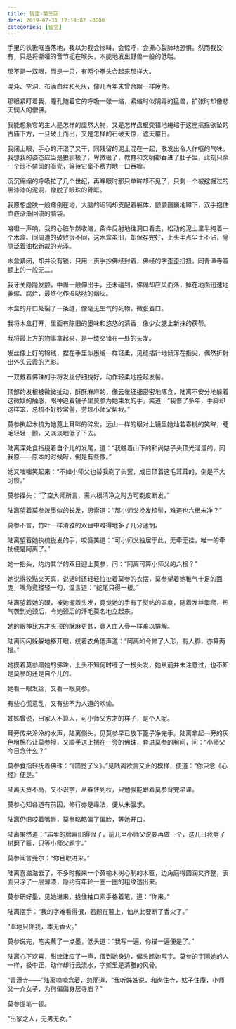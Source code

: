 ```yaml
---
title: 皆空-第三回
date: 2019-07-31 12:18:07 +0800
categories: [皆空]
---
```


手里的铁锹哐当落地，我以为我会惨叫，会惊呼，会撕心裂肺地恐惧。然而我没有，只是将嘶哑的音节扼在喉头，本能地发出野兽一般的低喘。

那不是一双眼，而是一只，有两个拳头合起来那样大。

混沌、空洞、布满血丝和死灰，像几百年未曾合眼一样疲倦。

那眼紧盯着我，瞳孔随着它的呼吸一张一缩，紧缩时似阴毒的猛兽，扩张时却像悲天悯人的僧佛。

我能想象它的主人是怎样的庞然大物，又是怎样盘根交错地蜷缩于这座摇摇欲坠的古庙下方，一旦破土而出，又是怎样的石破天惊，遮天覆日。

我闭上眼，手心的汗湿了又干，同残留的泥土混在一起，散发出令人作呕的气味。我想我的姿态应当是狼狈极了，卑微极了，教育和文明都吞进了肚子里，此刻只余一个弱不禁风的驱壳，等待它毫不费力地一口吞噬。

沉沉绵绵的呼吸拉了几个世纪，再睁眼时那只单眸却不见了，只剩一个被挖掘过的黑漆漆的泥洞，像脱了眼珠的骨眶。

我原想虚脱一般瘫倒在地，大脑的迟钝却支配着躯体，颤颤巍巍地蹲下，双手抱住血液渐渐回流的脑袋。

咯噔一声响，我的心脏乍然收缩，条件反射地往洞口看去，松动的泥土里半掩着一个木盒。同周遭的破败很不同，这木盒虽旧，却保存完好，上头半点尘土不沾，隐隐泛着油松新裁的光泽。

木盒紧闭，却并没有锁，只用一页手抄佛经封着，佛经的字歪歪扭扭，同青潭寺匾额上的一般无二。

我牙关隐隐发颤，中蛊一般伸出手，还未碰到，佛偈却应风而落，掉在地面迅速地萎缩、腐烂，最终化作湿哒哒的烟灰。

木盒的开口处裂了一条缝，像毫无生气的死物，微张着口。

我将木盒打开，里面有陈旧的墨味和悠悠的清香，像少女腮上新抹的茯苓。

我将最上方的物事拿起来，是一缕交错在一处的头发。

发丝像上好的锦线，捏在手里似墨缎一样轻柔，见缝插针地倾泻在指尖，偶然折射出外头云霞的光影。

一双戴着佛珠的手将发丝仔细拢好，动作轻柔地挽起发髻。

顶部的发根被微微扯动，酥酥麻麻的，像云雀细细密密地啄食，陆离不安分地躲着这微妙的触感，眼神追着镜子里莫参为她束发的手，笑道：“我俢了多年，手脚却这样笨，总梳不好妙常髻，劳烦小师父帮我。”

莫参执起木梳为她蓖上耳畔的碎发，远山一样的眼对上镜里她灿若春桃的笑眸，睫毛轻轻一颤，又淡淡地低了下去。

陆离深处食指绕着自个儿的发尾，道：“我瞧着山下的和尚姑子头顶光溜溜的，同我原——原本的时候呀，倒是有些像。”

她又嗤嗤笑起来：“不如小师父也替我剃了头罢，成日顶着这毛茸茸的，倒是不大习惯。”

莫参摇头：“了空大师所言，需六根清净之时方可剃度断发。”

陆离望着莫参泼墨似的长发，思索道：“那小师父挽发梳髻，难道也六根未净？”

莫参不言，竹叶一样清雅的双目中难得地多了几分迷惘。

陆离望着她执梳拢发的手，咬唇笑道：“可小师父独居于此，无牵无挂，唯一的牵扯便是阿离了。”

她一抬头，灼灼其华的双目迎上莫参，问：“阿离可算小师父的六根？”

她说得狡黠又天真，说话时还轻轻拉扯着莫参的衣摆，莫参望着她稚气十足的面庞，嘴角竟轻轻一勾，温言道：“蛇尾只得一根。”

陆离望着她的眼，被她握着头发，竟觉她的手有了熨帖的温度，随着发丝攀爬，热气袭到她颈后，令她颈后的汗毛莫名地立起来。

她的眼神比方才头顶的酥麻更甚，竟入血入骨一样难以排解。

陆离闪闪躲躲地移开眼，绞着衣角低声道：“阿离如今修了人形，有人脚，亦算两根。”

她摸着莫参赠她的佛珠，上头不知何时缠了一根头发，她从前并未注意过，也不知是莫参的还是自个儿的。

她看一眼发丝，又看一眼莫参。

有些心慌意乱，又有些不为人道的欢愉。

姊姊曾说，出家人不算人，可小师父方才的样子，是个人呢。

耳旁传来泠泠的水声，陆离侧头，见莫参早已放下篦子净完手。陆离拿起一旁的灰色粗棉布让莫参擦，又顺手送上搁在一旁的佛珠，套进莫参的腕间，问：“小师父今日念什么？”

莫参食指轻抚着佛珠：“《圆觉了义》。”见陆离欲言又止的模样，便道：“你只念《心经》便是。”

陆离天资不高，又不识字，从春住到秋，只勉强能跟着莫参背完早课。

莫参心知各道有前因，修行亦是缘法，便从未强求。

陆离仍旧咬着嘴唇，莫参略略偏了偏脸，等她开口。

陆离果然道：“庙里的牌匾旧得很了，前儿里小师父说要再做一个，这几日我劈了树磨了匾，只等小师父题字。”

莫参闻言莞尔：“你且取进来。”

陆离喜滋滋去了，不多时搬来一个黄榆木树心制的木匾，边角磨得圆润又齐整，表面只涂了一层薄漆，隐约有年轮一圈一圈的粗纹透出来。

莫参研好墨，见她进来，拢住袖口素手格着笔，道：“你来。”

陆离摆手：“我的字难看得很，若题在匾上，怕从此要断了香火了。”

“此地只你我，本无香火。”

莫参说完，笔尖蘸了一点墨，低头道：“我写一遍，你描一遍便是了。”

陆离心下欢喜，甜津津应了一声，偎到她身边，偏头瞧她写字。莫参的字同她的人一样，极中正，动作却行云流水，字架里是清雅的风骨。

“青潭寺——”陆离喃喃念着，忽而道，“我听姊姊说，和尚住寺，姑子住庵，小师父一介女子，为何偏偏身居寺庙？”

莫参提笔一顿。

“出家之人，无男无女。”

